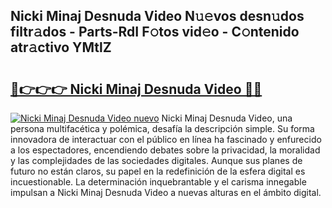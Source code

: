 ## Nicki Minaj Desnuda Video N𝚞𝚎vos desn𝚞dos filtr𝚊dos - Parts-RdI F𝚘tos vid𝚎o - C𝚘ntenido atr𝚊ctivo YMtlZ

# <h2><a href="http://mb6195.tromn.icu/?c=Nicki+Minaj+Desnuda+Video">🔗👉👉👉 Nicki Minaj Desnuda Video 🔗🔗</a></h2>

[![Nicki Minaj Desnuda Video nuevo](https://i.imgur.com/pEAQMta.gif)](http://mb6195.tromn.icu/?c=Nicki+Minaj+Desnuda+Video)
Nicki Minaj Desnuda Video, una persona multifacética y polémica, desafía la descripción simple. Su forma innovadora de interactuar con el público en línea ha fascinado y enfurecido a los espectadores, encendiendo debates sobre la privacidad, la moralidad y las complejidades de las sociedades digitales. Aunque sus planes de futuro no están claros, su papel en la redefinición de la esfera digital es incuestionable. La determinación inquebrantable y el carisma innegable impulsan a Nicki Minaj Desnuda Video a nuevas alturas en el ámbito digital.
